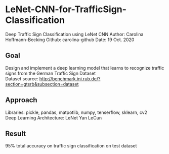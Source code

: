 # LeNet-CNN-for-TrafficSign-Classification

Deep Traffic Sign Classification using LeNet CNN
Author: Carolina Hoffmann-Becking Github: carolina-github
Date: 19 Oct. 2020

## Goal
Design and implement a deep learning model that learns to recognize traffic signs from the German Traffic Sign Dataset <br>
Dataset source: http://benchmark.ini.rub.de/?section=gtsrb&subsection=dataset

## Approach
Libraries: pickle, pandas, matpotlib, numpy, tenserflow, sklearn, cv2 <br>
Deep Learning Architecture: LeNet Yan LeCun

## Result
95% total accuracy on traffic sign classification on test dataset
